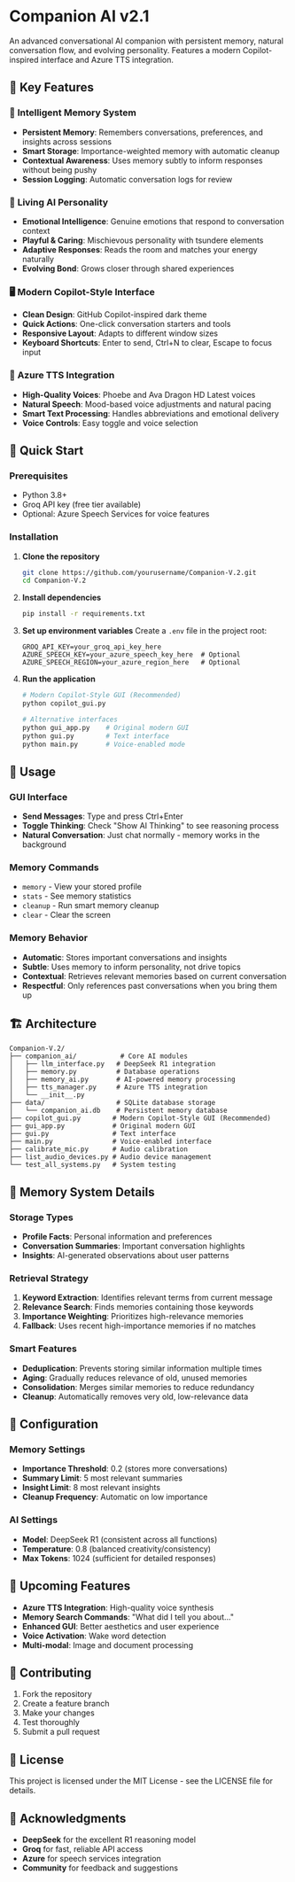 # Companion AI v2.1

An advanced conversational AI companion with persistent memory, natural conversation flow, and evolving personality. Features a modern Copilot-inspired interface and Azure TTS integration.

## 🌟 Key Features

### 🧠 **Intelligent Memory System**
- **Persistent Memory**: Remembers conversations, preferences, and insights across sessions
- **Smart Storage**: Importance-weighted memory with automatic cleanup
- **Contextual Awareness**: Uses memory subtly to inform responses without being pushy
- **Session Logging**: Automatic conversation logs for review

### 💬 **Living AI Personality**
- **Emotional Intelligence**: Genuine emotions that respond to conversation context
- **Playful & Caring**: Mischievous personality with tsundere elements
- **Adaptive Responses**: Reads the room and matches your energy naturally
- **Evolving Bond**: Grows closer through shared experiences

### 🖥️ **Modern Copilot-Style Interface**
- **Clean Design**: GitHub Copilot-inspired dark theme
- **Quick Actions**: One-click conversation starters and tools
- **Responsive Layout**: Adapts to different window sizes
- **Keyboard Shortcuts**: Enter to send, Ctrl+N to clear, Escape to focus input

### 🎤 **Azure TTS Integration**
- **High-Quality Voices**: Phoebe and Ava Dragon HD Latest voices
- **Natural Speech**: Mood-based voice adjustments and natural pacing
- **Smart Text Processing**: Handles abbreviations and emotional delivery
- **Voice Controls**: Easy toggle and voice selection

## 🚀 Quick Start

### Prerequisites
- Python 3.8+
- Groq API key (free tier available)
- Optional: Azure Speech Services for voice features

### Installation

1. **Clone the repository**
   ```bash
   git clone https://github.com/yourusername/Companion-V.2.git
   cd Companion-V.2
   ```

2. **Install dependencies**
   ```bash
   pip install -r requirements.txt
   ```

3. **Set up environment variables**
   Create a `.env` file in the project root:
   ```env
   GROQ_API_KEY=your_groq_api_key_here
   AZURE_SPEECH_KEY=your_azure_speech_key_here  # Optional
   AZURE_SPEECH_REGION=your_azure_region_here   # Optional
   ```

4. **Run the application**
   ```bash
   # Modern Copilot-Style GUI (Recommended)
   python copilot_gui.py
   
   # Alternative interfaces
   python gui_app.py    # Original modern GUI
   python gui.py        # Text interface
   python main.py       # Voice-enabled mode
   ```

## 🎯 Usage

### GUI Interface
- **Send Messages**: Type and press Ctrl+Enter
- **Toggle Thinking**: Check "Show AI Thinking" to see reasoning process
- **Natural Conversation**: Just chat normally - memory works in the background

### Memory Commands
- `memory` - View your stored profile
- `stats` - See memory statistics
- `cleanup` - Run smart memory cleanup
- `clear` - Clear the screen

### Memory Behavior
- **Automatic**: Stores important conversations and insights
- **Subtle**: Uses memory to inform personality, not drive topics
- **Contextual**: Retrieves relevant memories based on current conversation
- **Respectful**: Only references past conversations when you bring them up

## 🏗️ Architecture

```
Companion-V.2/
├── companion_ai/           # Core AI modules
│   ├── llm_interface.py   # DeepSeek R1 integration
│   ├── memory.py          # Database operations
│   ├── memory_ai.py       # AI-powered memory processing
│   ├── tts_manager.py     # Azure TTS integration
│   └── __init__.py
├── data/                  # SQLite database storage
│   └── companion_ai.db    # Persistent memory database
├── copilot_gui.py        # Modern Copilot-Style GUI (Recommended)
├── gui_app.py            # Original modern GUI
├── gui.py                # Text interface
├── main.py               # Voice-enabled interface
├── calibrate_mic.py      # Audio calibration
├── list_audio_devices.py # Audio device management
└── test_all_systems.py   # System testing
```

## 🧠 Memory System Details

### Storage Types
- **Profile Facts**: Personal information and preferences
- **Conversation Summaries**: Important conversation highlights
- **Insights**: AI-generated observations about user patterns

### Retrieval Strategy
1. **Keyword Extraction**: Identifies relevant terms from current message
2. **Relevance Search**: Finds memories containing those keywords
3. **Importance Weighting**: Prioritizes high-relevance memories
4. **Fallback**: Uses recent high-importance memories if no matches

### Smart Features
- **Deduplication**: Prevents storing similar information multiple times
- **Aging**: Gradually reduces relevance of old, unused memories
- **Consolidation**: Merges similar memories to reduce redundancy
- **Cleanup**: Automatically removes very old, low-relevance data

## 🔧 Configuration

### Memory Settings
- **Importance Threshold**: 0.2 (stores more conversations)
- **Summary Limit**: 5 most relevant summaries
- **Insight Limit**: 8 most relevant insights
- **Cleanup Frequency**: Automatic on low importance

### AI Settings
- **Model**: DeepSeek R1 (consistent across all functions)
- **Temperature**: 0.8 (balanced creativity/consistency)
- **Max Tokens**: 1024 (sufficient for detailed responses)

## 🚧 Upcoming Features

- **Azure TTS Integration**: High-quality voice synthesis
- **Memory Search Commands**: "What did I tell you about..."
- **Enhanced GUI**: Better aesthetics and user experience
- **Voice Activation**: Wake word detection
- **Multi-modal**: Image and document processing

## 🤝 Contributing

1. Fork the repository
2. Create a feature branch
3. Make your changes
4. Test thoroughly
5. Submit a pull request

## 📝 License

This project is licensed under the MIT License - see the LICENSE file for details.

## 🙏 Acknowledgments

- **DeepSeek** for the excellent R1 reasoning model
- **Groq** for fast, reliable API access
- **Azure** for speech services integration
- **Community** for feedback and suggestions